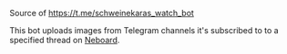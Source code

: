 Source of https://t.me/schweinekaras_watch_bot

This bot uploads images from Telegram channels it's subscribed to to a specified thread on [Neboard](https://neboard.me/).
